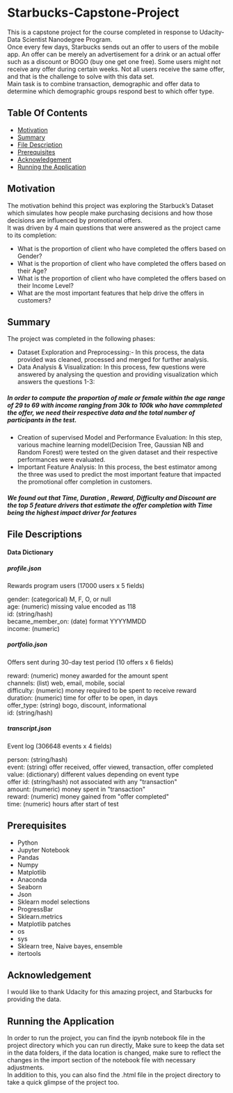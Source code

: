 # Starbucks-Capstone-Project
This is a capstone project for the course completed in response to Udacity- Data Scientist Nanodegree Program.   
Once every few days, Starbucks sends out an offer to users of the mobile app. An offer can be merely an advertisement for a drink or an actual offer such as a discount or BOGO (buy one get one free). Some users might not receive any offer during certain weeks.
Not all users receive the same offer, and that is the challenge to solve with this data set.   
Main task is to combine transaction, demographic and offer data to determine which demographic groups respond best to which offer type.

## Table Of Contents  
* [Motivation](#moti)  
* [Summary](#summary)  
* [File Description](#desc)  
* [Prerequisites](#prerequisite)
* [Acknowledgement](#acknow)  
* [Running the Application](#running)  


<a name="moti"></a>
## Motivation
The motivation behind this project was exploring the Starbuck’s Dataset which simulates how people make purchasing decisions and how those decisions are influenced by promotional offers.   
It was driven by 4 main questions that were answered as the project came to its completion:
* What is the proportion of client who have completed the offers based on Gender?
* What is the proportion of client who have completed the offers based on their Age?
* What is the proportion of client who have completed the offers based on their Income Level?
* What are the most important features that help drive the offers in customers?

<a name="summary"></a>
## Summary 
The project was completed in the following phases:
* Dataset Exploration and Preprocessing:- In this process, the data provided was cleaned, processed and merged for further analysis.
* Data Analysis &  Visualization: In this process, few questions were answered by analysing the question and  providing visualization which answers the questions 1-3:     
##### In order to compute the proportion of male or female within the age range of 29 to 69 with income ranging from 30k to 100k who have commpleted the offer, we need their respective data and the total number of participants in the test.   
* Creation of supervised Model and Performance Evaluation: In this step, various machine learning model(Decision Tree, Gaussian NB and Random Forest) were tested on the given dataset and their respective performances were evaluated. 
* Important Feature Analysis: In this process, the best estimator among the three was used to predict the most important feature that impacted the promotional offer completion in customers.   
##### We found out that Time, Duration , Reward, Difficulty and Discount are the top 5 feature drivers that estimate the offer completion with Time being the highest impact driver for features


<a name="desc"></a>
## File Descriptions
#### Data Dictionary
##### profile.json
Rewards program users (17000 users x 5 fields)

gender: (categorical) M, F, O, or null   
age: (numeric) missing value encoded as 118   
id: (string/hash)   
became_member_on: (date) format YYYYMMDD   
income: (numeric)      

##### portfolio.json
Offers sent during 30-day test period (10 offers x 6 fields)

reward: (numeric) money awarded for the amount spent   
channels: (list) web, email, mobile, social   
difficulty: (numeric) money required to be spent to receive reward   
duration: (numeric) time for offer to be open, in days   
offer_type: (string) bogo, discount, informational   
id: (string/hash)     
 
##### transcript.json
Event log (306648 events x 4 fields)

person: (string/hash)   
event: (string) offer received, offer viewed, transaction, offer completed   
value: (dictionary) different values depending on event type   
offer id: (string/hash) not associated with any "transaction"   
amount: (numeric) money spent in "transaction"   
reward: (numeric) money gained from "offer completed"   
time: (numeric) hours after start of test   

<a name="prerequisite"/></a>
## Prerequisites
* Python
* Jupyter Notebook
* Pandas
* Numpy
* Matplotlib
* Anaconda
* Seaborn
* Json
* Sklearn model selections
* ProgressBar
* Sklearn.metrics 
* Matplotlib patches
* os
* sys
* Sklearn tree, Naive bayes, ensemble
* itertools


<a name="acknow"/></a>
## Acknowledgement
I would like to thank Udacity for this amazing project, and Starbucks  for providing the data.

<a name="running"/></a>
## Running the Application
In order to run the project, you can find the ipynb notebook file in the project directory which you can run directly, Make sure to keep the data set in the data folders, if the data location is changed, make sure to reflect the changes in the import section of the notebook file with necessary adjustments.   
In addition to this, you can also find the .html file in the project directory to take a quick glimpse of the project too.


